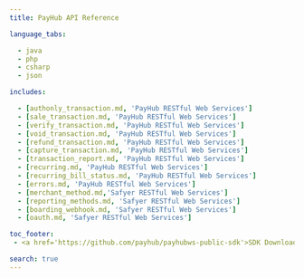 ```yaml
---
title: PayHub API Reference

language_tabs:

  - java
  - php
  - csharp
  - json

includes:

  - [authonly_transaction.md, 'PayHub RESTful Web Services']
  - [sale_transaction.md, 'PayHub RESTful Web Services']
  - [verify_transaction.md, 'PayHub RESTful Web Services']
  - [void_transaction.md, 'PayHub RESTful Web Services']
  - [refund_transaction.md, 'PayHub RESTful Web Services']
  - [capture_transaction.md, 'PayHub RESTful Web Services']
  - [transaction_report.md, 'PayHub RESTful Web Services']
  - [recurring.md, 'PayHub RESTful Web Services']
  - [recurring_bill_status.md, 'PayHub RESTful Web Services']
  - [errors.md, 'PayHub RESTful Web Services']
  - [merchant_method.md,'Safyer RESTful Web Services']
  - [reporting_methods.md, 'Safyer RESTful Web Services']
  - [boarding_webhook.md, 'Safyer RESTful Web Services']
  - [oauth.md, 'Safyer RESTful Web Services']

toc_footer:
 - <a href='https://github.com/payhub/payhubws-public-sdk'>SDK Download</a>

search: true
---
```

